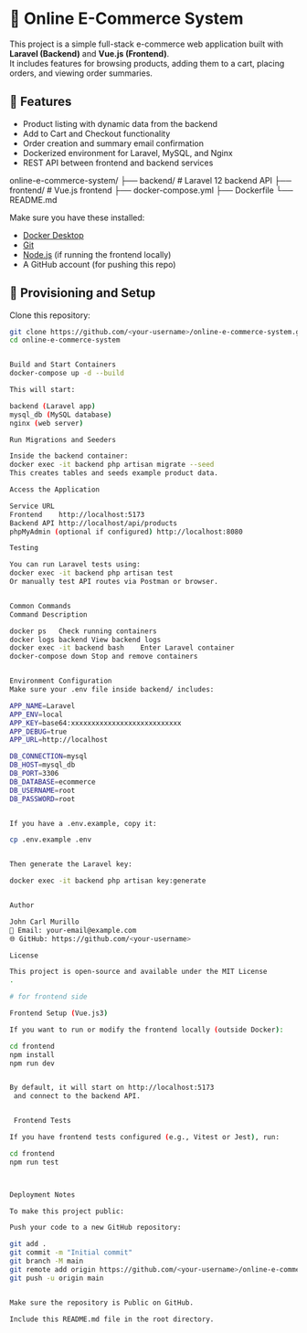 # 🛒 Online E-Commerce System

This project is a simple full-stack e-commerce web application built with **Laravel (Backend)** and **Vue.js (Frontend)**.  
It includes features for browsing products, adding them to a cart, placing orders, and viewing order summaries.

## 🚀 Features

- Product listing with dynamic data from the backend
- Add to Cart and Checkout functionality
- Order creation and summary email confirmation
- Dockerized environment for Laravel, MySQL, and Nginx
- REST API between frontend and backend services

online-e-commerce-system/
├── backend/ # Laravel 12 backend API
├── frontend/ # Vue.js frontend
├── docker-compose.yml
├── Dockerfile
└── README.md


Make sure you have these installed:

- [Docker Desktop](https://www.docker.com/)
- [Git](https://git-scm.com/)
- [Node.js](https://nodejs.org/) (if running the frontend locally)
- A GitHub account (for pushing this repo)

## 🐳 Provisioning and Setup

Clone this repository:

```bash
git clone https://github.com/<your-username>/online-e-commerce-system.git
cd online-e-commerce-system


Build and Start Containers
docker-compose up -d --build

This will start:

backend (Laravel app)
mysql_db (MySQL database)
nginx (web server)

Run Migrations and Seeders

Inside the backend container:
docker exec -it backend php artisan migrate --seed
This creates tables and seeds example product data.

Access the Application

Service	URL
Frontend	http://localhost:5173
Backend API	http://localhost/api/products
phpMyAdmin (optional if configured)	http://localhost:8080

Testing

You can run Laravel tests using:
docker exec -it backend php artisan test
Or manually test API routes via Postman or browser.


Common Commands
Command	Description

docker ps	Check running containers
docker logs backend	View backend logs
docker exec -it backend bash	Enter Laravel container
docker-compose down	Stop and remove containers


Environment Configuration
Make sure your .env file inside backend/ includes:

APP_NAME=Laravel
APP_ENV=local
APP_KEY=base64:xxxxxxxxxxxxxxxxxxxxxxxxxxx
APP_DEBUG=true
APP_URL=http://localhost

DB_CONNECTION=mysql
DB_HOST=mysql_db
DB_PORT=3306
DB_DATABASE=ecommerce
DB_USERNAME=root
DB_PASSWORD=root


If you have a .env.example, copy it:

cp .env.example .env


Then generate the Laravel key:

docker exec -it backend php artisan key:generate


Author

John Carl Murillo
📧 Email: your-email@example.com
🌐 GitHub: https://github.com/<your-username>

License

This project is open-source and available under the MIT License
.

# for frontend side

Frontend Setup (Vue.js3)

If you want to run or modify the frontend locally (outside Docker):

cd frontend
npm install
npm run dev


By default, it will start on http://localhost:5173
 and connect to the backend API.


 Frontend Tests

If you have frontend tests configured (e.g., Vitest or Jest), run:

cd frontend
npm run test



Deployment Notes

To make this project public:

Push your code to a new GitHub repository:

git add .
git commit -m "Initial commit"
git branch -M main
git remote add origin https://github.com/<your-username>/online-e-commerce-system.git
git push -u origin main


Make sure the repository is Public on GitHub.

Include this README.md file in the root directory.
